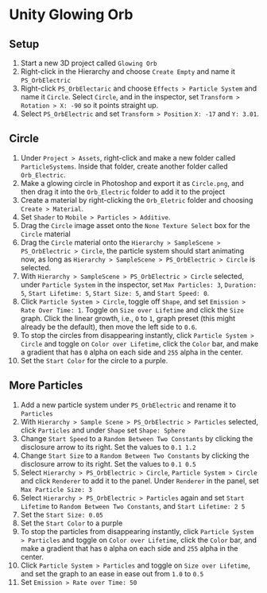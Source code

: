 # Unity Glowing Orb

## Setup

1. Start a new 3D project called `Glowing Orb`
2. Right-click in the Hierarchy and choose `Create Empty` and name it `PS_OrbElectric`
3. Right-click `PS_OrbElectaric` and choose `Effects > Particle System` and name it `Circle`. Select `Circle`, and in the inspector, set `Transform > Rotation > X: -90` so it points straight up.
4. Select `PS_OrbElectric` and set `Transform > Position` `X: -17` and `Y: 3.01`.

## Circle

1. Under `Project > Assets`, right-click and make a new folder called `ParticleSystems`. Inside that folder, create another folder called `Orb_Electric`.
2. Make a glowing circle in Photoshop and export it as `Circle.png`, and then drag it into the `Orb_Electric` folder to add it to the project
3. Create a material by right-clicking the `Orb_Eletric` folder and choosing `Create > Material`.
4. Set `Shader` to `Mobile > Particles > Additive`.
5. Drag the `Circle` image asset onto the `None Texture Select` box for the `Circle` material
6. Drag the `Circle` material onto the `Hierarchy > SampleScene > PS_OrbElectric > Circle`, the particle system should start animating now, as long as `Hierarchy > SampleScene > PS_OrbElectric > Circle` is selected.
7. With `Hierarchy > SampleScene > PS_OrbElectric > Circle` selected, under `Particle System` in the inspector, set `Max Particles: 3`, `Duration: 5`, `Start Lifetime: 5`, `Start Size: 5`, and `Start Speed: 0`.
8. Click `Particle System > Circle`, toggle off `Shape`, and set `Emission > Rate Over Time: 1`. Toggle on `Size over Lifetime` and click the `Size` graph. Click the linear growth, i.e., `O` to `1`, graph preset (this might already be the default), then move the left side to `0.6`.
9. To stop the circles from disappearing instantly, click `Particle System > Circle` and toggle on `Color over Lifetime`, click the `Color` bar, and make a gradient that has `0` alpha on each side and `255` alpha in the center.
10. Set the `Start Color` for the circle to a purple.

## More Particles

1. Add a new particle system under `PS_OrbElectric` and rename it to `Particles`
2. With `Hierarchy > Sample Scene > PS_OrbElectric > Particles` selected, click `Particles` and under `Shape` set `Shape: Sphere`
3. Change `Start Speed` to a `Random Between Two Constants` by clicking the disclosure arrow to its right. Set the values to `0.1 1.2`
4. Change `Start Size` to a `Random Between Two Constants` by clicking the disclosure arrow to its right. Set the values to `0.1 0.5`
5. Select `Hierarchy > PS_OrbElectric > Circle`, `Particle System > Circle` and click `Renderer` to add it to the panel. Under `Renderer` in the panel, set `Max Particle Size: 3`
6. Select `Hierarchy > PS_OrbElectric > Particles` again and set `Start Lifetime` to `Random Between Two Constants`, and `Start Lifetime: 2 5`
7. Set the `Start Size: 0.05`
8. Set the `Start Color` to a purple
10. To stop the particles from disappearing instantly, click `Particle System > Particles` and toggle on `Color over Lifetime`, click the `Color` bar, and make a gradient that has `0` alpha on each side and `255` alpha in the center.
11. Click `Particle System > Particles` and toggle on `Size over Lifetime`, and set the graph to an ease in ease out from `1.0` to `0.5`
12. Set `Emission > Rate over Time: 50`

